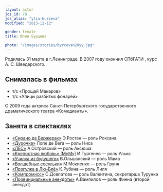 ```yaml
---
layout: actor
jos_id: 78
jos_alias: "ylia-burceva"
modified: "2013-12-12"

gender: female
title: Юлия Бурцева

photo: "/images/stories/byrceva%20yy.jpg"
---
```


Родилась 31 марта в г.Ленинграде. В 2007 году окончил СПбГАТИ , курс А. С. Шведерского.

## Снималась в фильмах

- т/с «Прощай Макаров»
- т/с «Улицы разбитых фонарей»

С 2009 года актриса Санкт-Петербургского государственного драматического театра «Комедианты».

## Занята в спектаклях

- [«Сирано де Бержерак»](60-sirano-de-bergerak.html) Э.Ростан — роль Роксана
- [«Дурочка»](44-dyrochka.html) Лопе де Вега — роль Ниса
- [«ЛЕС»](91-les.html) А.Островский — роль Аксюша
- [«Крепостная любовь» (МуМу)](46-mumu.html) И.Тургенев — роль Улька
- [«Училка из будущего»](90-ychilka.html) В.Ольшанский — роль Мама
- [«Волшебные сосульки»](75-volshebnie-sosulki.html) М.Мокиенко — роль Груня
- [«Прогулка в Лю-Блё»](73-progulka-v-ly-blio.html) К.Рубина — роль Лиля
- [«Компромисс»](282-kompromiss-sdovlatov.html) С.Довлатова — роль Валентина, секретарша Турунка
- [«Провинциальные анекдоты»](71-anekdoti.html) А.Вампилов — роль Финна (второй анекдот)